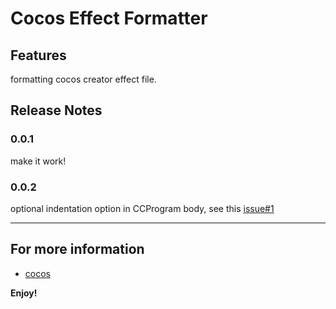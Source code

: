 # Cocos Effect Formatter

## Features

formatting cocos creator effect file.

## Release Notes

### 0.0.1

make it work!

### 0.0.2

optional indentation option in CCProgram body, see this [issue#1](https://github.com/x1phyr/cocos-effect-formatter/issues/1)

---

## For more information

-   [cocos](https://www.cocos.com/)

**Enjoy!**

